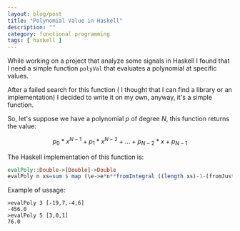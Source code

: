 ```yaml
---
layout: blog/post
title: "Polynomial Value in Haskell"
description: ""
category: functional programming
tags: [ haskell ]
---
```


While working on a project that analyze some signals in Haskell I found that I need a simple function `polyVal` that evaluates a polynomial at specific values. 

After a failed search for this function ( I thought that I can find a library or an implementation) I decided to write it on my own, anyway, it's a simple function.

So, let's suppose we have a polynomial *p* of degree *N*, this function returns the value:

$$p_{0}*x^{N-1}+p_{1}*x^{N-2}+...+p_{N-2}*x+p_{N-1}$$

The Haskell implementation of this function is:

```haskell
evalPoly::Double->[Double]->Double
evalPoly n xs=sum $ map (\e->e*n**fromIntegral ((length xs)-1-(fromJust $ elemIndex e xs))) xs
```

Example of ussage:

```
>evalPoly 3 [-19,7,-4,6]
-456.0
>evalPoly 5 [3,0,1]
76.0
```

